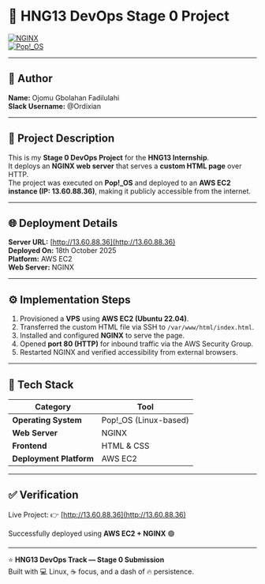 # 🚀 HNG13 DevOps Stage 0 Project  

[![NGINX](https://img.shields.io/badge/Web%20Server-NGINX-green?style=flat-square&logo=nginx)](https://nginx.org/)  
[![Pop!_OS](https://img.shields.io/badge/OS-Pop!__OS-blue?style=flat-square&logo=system76)](https://pop.system76.com/)   

---

## 👤 Author  
**Name:** Ojomu Gbolahan Fadilulahi  
**Slack Username:** @Ordixian  

---

## 📖 Project Description  
This is my **Stage 0 DevOps Project** for the **HNG13 Internship**.  
It deploys an **NGINX web server** that serves a **custom HTML page** over HTTP.  
The project was executed on **Pop!_OS** and deployed to an **AWS EC2 instance (IP: 13.60.88.36)**, making it publicly accessible from the internet.

---

## 🌐 Deployment Details  
**Server URL:** [http://13.60.88.36](http://13.60.88.36)  
**Deployed On:** 18th October 2025  
**Platform:** AWS EC2  
**Web Server:** NGINX  

---

## ⚙️ Implementation Steps  
1. Provisioned a **VPS** using **AWS EC2 (Ubuntu 22.04)**.  
2. Transferred the custom HTML file via SSH to `/var/www/html/index.html`.  
3. Installed and configured **NGINX** to serve the page.  
4. Opened **port 80 (HTTP)** for inbound traffic via the AWS Security Group.  
5. Restarted NGINX and verified accessibility from external browsers.  

---

## 🧰 Tech Stack  
| Category | Tool |
|-----------|------|
| **Operating System** | Pop!_OS (Linux-based) |
| **Web Server** | NGINX |
| **Frontend** | HTML & CSS |
| **Deployment Platform** | AWS EC2 |

---

## ✅ Verification  
Live Project: 👉 [http://13.60.88.36](http://13.60.88.36)  

Successfully deployed using **AWS EC2 + NGINX** 🟢  

---

⭐ **HNG13 DevOps Track — Stage 0 Submission**  
Built with 💻 Linux, ☕ focus, and a dash of 🔥 persistence.
